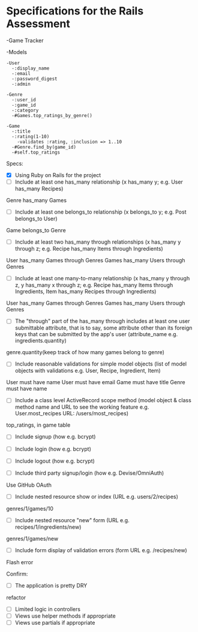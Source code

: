 # Specifications for the Rails Assessment

-Game Tracker

  -Models
    
    -User
      -:display_name
      -:email
      -:password_digest
      -:admin

    -Genre
      -:user_id
      -:game_id
      -:category
      -#Games.top_ratings_by_genre()

    -Game
      -:title
      -:rating(1-10) 
        -validates :rating, :inclusion => 1..10
      -#Genre.find_by(game_id)
      -#self.top_ratings
  


Specs:
- [x] Using Ruby on Rails for the project
- [ ] Include at least one has_many relationship (x has_many y; e.g. User has_many Recipes) 

Genre has_many Games

- [ ] Include at least one belongs_to relationship (x belongs_to y; e.g. Post belongs_to User)

Game belongs_to Genre

- [ ] Include at least two has_many through relationships (x has_many y through z; e.g. Recipe has_many Items through Ingredients)

User has_many Games through Genres
Games has_many Users through Genres

- [ ] Include at least one many-to-many relationship (x has_many y through z, y has_many x through z; e.g. Recipe has_many Items through Ingredients, Item has_many Recipes through Ingredients)

User has_many Games through Genres
Games has_many Users through Genres

- [ ] The "through" part of the has_many through includes at least one user submittable attribute, that is to say, some attribute other than its foreign keys that can be submitted by the app's user (attribute_name e.g. ingredients.quantity)

genre.quantity(keep track of how many games belong to genre)

- [ ] Include reasonable validations for simple model objects (list of model objects with validations e.g. User, Recipe, Ingredient, Item)

User must have name
User must have email
Game must have title
Genre must have name

- [ ] Include a class level ActiveRecord scope method (model object & class method name and URL to see the working feature e.g. User.most_recipes URL: /users/most_recipes)

top_ratings, in game table


- [ ] Include signup (how e.g. bcrypt)
- [ ] Include login (how e.g. bcrypt)
- [ ] Include logout (how e.g. bcrypt)


- [ ] Include third party signup/login (how e.g. Devise/OmniAuth)

Use GitHub OAuth

- [ ] Include nested resource show or index (URL e.g. users/2/recipes)

genres/1/games/10

- [ ] Include nested resource "new" form (URL e.g. recipes/1/ingredients/new)

genres/1/games/new

- [ ] Include form display of validation errors (form URL e.g. /recipes/new)

Flash error

Confirm:
- [ ] The application is pretty DRY

refactor

- [ ] Limited logic in controllers
- [ ] Views use helper methods if appropriate
- [ ] Views use partials if appropriate

